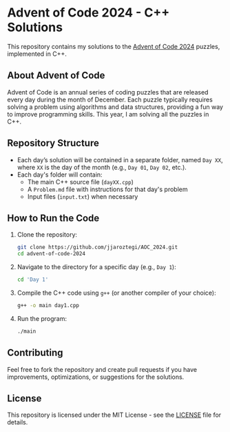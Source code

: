
# Advent of Code 2024 - C++ Solutions

This repository contains my solutions to the [Advent of Code 2024](https://adventofcode.com/2024) puzzles, implemented in C++.

## About Advent of Code

Advent of Code is an annual series of coding puzzles that are released every day during the month of December. Each puzzle typically requires solving a problem using algorithms and data structures, providing a fun way to improve programming skills. This year, I am solving all the puzzles in C++.

## Repository Structure

- Each day’s solution will be contained in a separate folder, named `Day XX`, where `XX` is the day of the month (e.g., `Day 01`, `Day 02`, etc.).
- Each day's folder will contain:
  - The main C++ source file (`dayXX.cpp`)
  - A `Problem.md` file with instructions for that day's problem
  - Input files (`input.txt`) when necessary
  
## How to Run the Code

1. Clone the repository:
   ```bash
   git clone https://github.com/jjaroztegi/AOC_2024.git
   cd advent-of-code-2024
   ```

2. Navigate to the directory for a specific day (e.g., `Day 1`):
   ```bash
   cd 'Day 1'
   ```

3. Compile the C++ code using `g++` (or another compiler of your choice):
   ```bash
   g++ -o main day1.cpp
   ```

4. Run the program:
   ```bash
   ./main
   ```

## Contributing

Feel free to fork the repository and create pull requests if you have improvements, optimizations, or suggestions for the solutions.

## License

This repository is licensed under the MIT License - see the [LICENSE](LICENSE) file for details.
